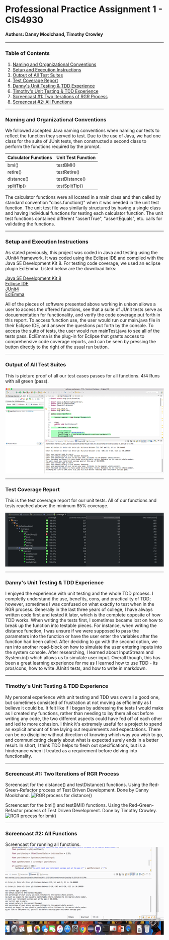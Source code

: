 # Professional Practice Assignment 1 - CIS4930

#### Authors: Danny Moolchand, Timothy Crowley  

----

### Table of Contents

1. [Naming and Organizational Conventions](#naming-and-organizational-conventions)  
2. [Setup and Execution Instructions](#setup-and-execution-instructions)  
3. [Output of All Test Suites](#output-of-all-test-suites)  
4. [Test Coverage Report](#test-coverage-report)   
5. [Danny's Unit Testing & TDD Experience](#dannys-unit-testing--tdd-experience)  
6. [Timothy's Unit Testing & TDD Experience](#timothys-unit-testing--tdd-experience)  
7. [Screencast #1: Two Iterations of RGR Process](#screencast-1-two-iterations-of-rgr-process)  
8. [Screencast #2: All Functions](#screencast-2-all-functions)  

----

### Naming and Organizational Conventions  

We followed accepted Java naming conventions when naming our tests to reflect the function they served to test. Due to the use of Java, we had one class for the suite of JUnit tests, then constructed a second class to perform the functions required by the prompt.

| Calculator Functions | Unit Test Function |
| --- | --- |
| bmi()  | testBMI()  |
| retire()  | testRetire()  |
| distance()  | testDistance()  |
| splitTip()  | testSplitTip()  |

The calculator functions were all located in a main class and then called by standard convention "class.function()" when it was needed in the unit test function. The unit test file was similarily structured by having a single class and having individual functions for testing each calculator function. The unit test functions contained different "assertTrue", "assertEquals", etc. calls for validating the functions. 

---

### Setup and Execution Instructions  

As stated previously, this project was coded in Java and testing using the JUnit4 framework. It was coded using the Eclipse IDE and compiled with the Java SE Development Kit 8. For testing code coverage, we used an eclipse plugin EclEmma. Listed below are the download links:

[Java SE Development Kit 8](https://www.oracle.com/technetwork/java/javase/downloads/jdk8-downloads-2133151.html)  
[Eclipse IDE](https://www.eclipse.org/eclipseide/2018-12/)  
[JUnit4](https://github.com/junit-team/junit4/wiki/Download-and-Install)  
[EclEmma](https://www.eclemma.org/)  

All of the pieces of software presented above working in unison allows a user to access the offered functions, see that
a suite of JUnit tests serve as docuementation for functionality, and verify the code coverage put forth in this report.
To access function use, the user would run our main.java file in their Eclipse IDE, and answer the questions put forth
by the console. To access the suite of tests, the user would run mainTest.java to see all of the tests pass. EclEmma is 
the plug-in for Eclipse that grants access to comprehensive code coverage reports, and can be seen by pressing the button
directly to the right of the usual run button.

---

### Output of All Test Suites  

This is picture proof of all our test cases passes for all functions. 4/4 Runs with all green (pass).

![Output of test cases passing](https://raw.githubusercontent.com/TimCrowley99/PPA-1/master/Test_Outputs.JPG)

---

### Test Coverage Report  

This is the test coverage report for our unit tests. All of our functions and tests reached above the minimum 85% coverage.

![Test coverage report of PPA-1](https://raw.githubusercontent.com/TimCrowley99/PPA-1/master/Code%20Coverage.JPG)

---

### Danny's Unit Testing & TDD Experience  

I enjoyed the experience with unit testing and the whole TDD prcoess. I completly understand the use, benefits, cons, and practicality of TDD; however, sometimes I was confused on what exactly to test when in the RGR process. Generally in the last three years of college, I have always written code first and tested it later, which is the complete opposite of how TDD works. When writing the tests first, I sometimes became lost on how to break up the function into testable pieces. For instance, when writing the distance function, I was unsure if we were supposed to pass the parameters into the function or have the user enter the variables after the function had been called. After deciding to go with the second option, we ran into another road-block on how to simulate the user entering inputs into the system console. After researching, I learned about InputStream and System.in() which allows us to simulate user input. Overall though, this has been a great learning experience for me as I learned how to use TDD - its pros/cons, how to write JUnit4 tests, and how to write in markdown. 

---

### Timothy's Unit Testing & TDD Experience  

My personal experience with unit testing and TDD was overall a good one, but sometimes consisted of frustration at not
moving as efficiently as I believe it could be. It felt like if I began by addressing the tests I would make as I created 
my functions, rather than needing to lay them all out before writing any code, the two different aspects could have fed off 
of each other and led to more cohesion. I think it's extremely useful for a project to spend an explicit amount of time
laying out requirements and expectations. There can be no discipline without direction of knowing which way you wish to go,
and communicating clearly about what is expected surely ends in a better result. In short, I think TDD helps to flesh out 
specifications, but is a hinderance when it treated as a requirement before delving into functionality. 

---

### Screencast #1: Two Iterations of RGR Process

Screencast for the distance() and testDistance() functions. Using the Red-Green-Refactor process of Test Driven Development. Done by Danny Moolchand.
![RGR process for distance()](https://raw.githubusercontent.com/TimCrowley99/PPA-1/master/Screencast_Distance.gif)  

Screencast for the bmi() and testBMI() functions. Using the Red-Green-Refactor process of Test Driven Development. Done by Timothy Crowley.
![RGR process for bmi()](https://raw.githubusercontent.com/TimCrowley99/PPA-1/master/Screencast_bmi.gif)

---

### Screencast #2: All Functions

Screencast for running all functions.
![Running PPA-1 and testing all functions](https://raw.githubusercontent.com/TimCrowley99/PPA-1/master/Screencast_functions1.gif)  

